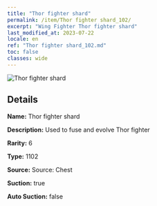 ```yaml
---
title: "Thor fighter shard"
permalink: /item/Thor fighter shard_102/
excerpt: "Wing Fighter Thor fighter shard"
last_modified_at: 2023-07-22
locale: en
ref: "Thor fighter shard_102.md"
toc: false
classes: wide
---
```



 ![Thor fighter shard](/images/item/Thor_fighter_shard_p.png)



## Details

 **Name:** Thor fighter shard 

 **Description:** Used to fuse and evolve Thor fighter

 **Rarity:** 6 

 **Type:** 1102 

 **Source:** Source: Chest 

 **Suction:** true 

 **Auto Suction:** false 


